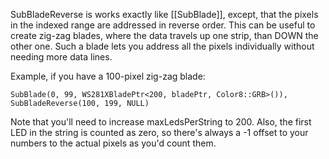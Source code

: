 SubBladeReverse is works exactly like [[SubBlade]], except, that the pixels in the indexed range are addressed in reverse order. This can be useful to create zig-zag blades, where the data travels up one strip, than DOWN the other one. Such a blade lets you address all the pixels individually without needing more data lines.

Example, if you have a 100-pixel zig-zag blade:

    SubBlade(0, 99, WS281XBladePtr<200, bladePtr, Color8::GRB>()),
    SubBladeReverse(100, 199, NULL)

Note that you'll need to increase maxLedsPerString to 200.
Also, the first LED in the string is counted as zero, so there's always a -1 offset to your numbers to the actual pixels as you'd count them.
